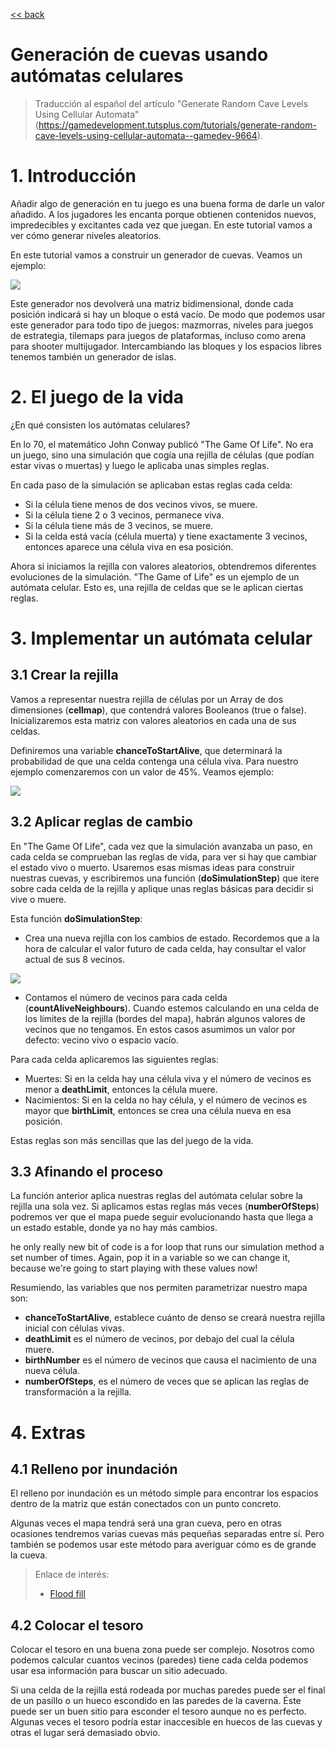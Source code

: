 
[<< back](procedural-content-md)

# Generación de cuevas usando autómatas celulares

> Traducción al español del artículo "Generate Random Cave Levels Using Cellular Automata"(https://gamedevelopment.tutsplus.com/tutorials/generate-random-cave-levels-using-cellular-automata--gamedev-9664).

# 1. Introducción

Añadir algo de generación en tu juego es una buena forma de darle un valor añadido. A los jugadores les encanta porque obtienen contenidos nuevos, impredecibles y excitantes cada vez que juegan. En este tutorial vamos a ver cómo generar niveles aleatorios.

En este tutorial vamos a construir un generador de cuevas. Veamos un ejemplo:

![](image/caves_ac1.png)

Este generador nos devolverá una matriz bidimensional, donde cada posición indicará si hay un bloque o está vacío. De modo que podemos usar este generador para todo tipo de juegos: mazmorras, niveles para juegos de estrategia, tilemaps para juegos de plataformas, incluso como arena para shooter multijugador. Intercambiando las bloques y los espacios libres tenemos también un generador de islas.

# 2. El juego de la vida

¿En qué consisten los autómatas celulares?

En lo 70, el matemático John Conway publicó "The Game Of Life". No era un juego, sino una simulación que cogía una rejilla de células (que podían estar vivas o muertas) y luego le aplicaba unas simples reglas.

En cada paso de la simulación se aplicaban estas reglas cada celda:

* Si la célula tiene menos de dos vecinos vivos, se muere.
* Si la célula tiene 2 o 3 vecinos, permanece viva.
* Si la célula tiene más de 3 vecinos, se muere.
* Si la celda está vacía (célula muerta) y tiene exactamente 3 vecinos, entonces aparece una célula viva en esa posición.

Ahora si iniciamos la rejilla con valores aleatorios, obtendremos diferentes evoluciones de la simulación. "The Game of Life" es un ejemplo de un autómata celular. Esto es, una rejilla de celdas que se le aplican ciertas reglas.

# 3. Implementar un autómata celular

## 3.1 Crear la rejilla

Vamos a representar nuestra rejilla de células por un Array de dos dimensiones (**cellmap**), que contendrá valores Booleanos (true o false). Inicializaremos esta matriz con valores aleatorios en cada una de sus celdas.

Definiremos una variable **chanceToStartAlive**, que determinará la probabilidad de que una celda contenga una célula viva. Para nuestro ejemplo comenzaremos con un valor de 45%. Veamos ejemplo:

![](image/gdt-sim0.png)

## 3.2 Aplicar reglas de cambio

En "The Game Of Life", cada vez que la simulación avanzaba un paso, en cada celda se comprueban las reglas de vida, para ver si hay que cambiar el estado vivo o muerto. Usaremos esas mismas ideas para construir nuestras cuevas, y escribiremos una función (**doSimulationStep**) que itere sobre cada celda de la rejilla y aplique unas reglas básicas para decidir si vive o muere.

Esta función **doSimulationStep**:

* Crea una nueva rejilla con los cambios de estado. Recordemos que a la hora de calcular el valor futuro de cada celda, hay consultar el valor actual de sus 8 vecinos.

![](image/gdt_1.png)

* Contamos el número de vecinos para cada celda (**countAliveNeighbours**). Cuando estemos calculando en una celda de los límites de la rejilla (bordes del mapa), habrán algunos valores de vecinos que no tengamos. En estos casos asumimos un valor por defecto: vecino vivo o espacio vacío.

Para cada celda aplicaremos las siguientes reglas:
* Muertes: Si en la celda hay una célula viva y el número de vecinos es menor a **deathLimit**, entonces la célula muere.
* Nacimientos: Si en la celda no hay célula, y el número de vecinos es mayor que **birthLimit**, entonces se crea una célula nueva en esa posición.

Estas reglas son más sencillas que las del juego de la vida.

## 3.3 Afinando el proceso

La función anterior aplica nuestras reglas del autómata celular sobre la rejilla una sola vez. Si aplicamos estas reglas más veces (**numberOfSteps**) podremos ver que el mapa puede seguir evolucionando hasta que llega a un estado estable, donde ya no hay más cambios.

he only really new bit of code is a for loop that runs our simulation method a set number of times. Again, pop it in a variable so we can change it, because we're going to start playing with these values now!

Resumiendo, las variables que nos permiten parametrizar nuestro mapa son:

* **chanceToStartAlive**, establece cuánto de denso se creará nuestra rejilla inicial con células vivas.
* **deathLimit** es el número de vecinos, por debajo del cual la célula muere.
* **birthNumber** es el número de vecinos que causa el nacimiento de una nueva célula.
* **numberOfSteps**, es el número de veces que se aplican las reglas de transformación a la rejilla.

# 4. Extras

## 4.1 Relleno por inundación

El relleno por inundación es un método simple para encontrar los espacios dentro de la matriz que están conectados con un punto concreto.

Algunas veces el mapa tendrá será una gran cueva, pero en otras ocasiones tendremos varias cuevas más pequeñas separadas entre sí.
Pero también se podemos usar este método para averiguar cómo es de grande la cueva.

> Enlace de interés:
> * [Flood fill](https://en.wikipedia.org/wiki/Flood_fill)

## 4.2 Colocar el tesoro

Colocar el tesoro en una buena zona puede ser complejo. Nosotros como podemos calcular cuantos vecinos (paredes) tiene cada celda podemos usar esa información para buscar un sitio adecuado.

Si una celda de la rejilla está rodeada por muchas paredes puede ser el final de un pasillo o un hueco escondido en las paredes de la caverna. Éste puede ser un buen sitio para esconder el tesoro aunque no es perfecto. Algunas veces el tesoro podría estar inaccesible en huecos de las cuevas y otras el lugar será demasiado obvio.
